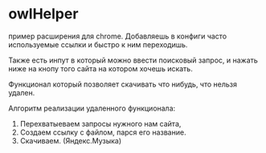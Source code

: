# owlHelper

пример расширения для chrome. Добавляешь в конфиги часто используемые ссылки и быстро к ним переходишь.

Также есть инпут в который можно ввести поисковый запрос, и нажать ниже на кнопу того сайта на котором хочешь искать.

Функционал который позволяет скачивать что нибудь, что нельзя удален.

Алгоритм реализации удаленного функционала:
1. Перехватыеваем запросы нужного нам сайта,
2. Создаем ссылку с файлом, парся его название.
3. Скачиваем. (Яндекс.Музыка)
